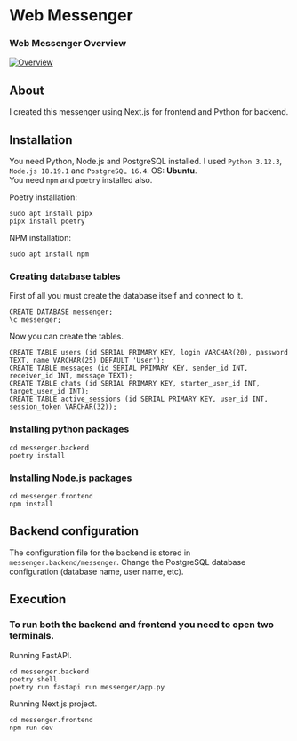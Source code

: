 # Web Messenger

### Web Messenger Overview
[![Overview](https://img.youtube.com/vi/4cagPevfH8w/0.jpg)](https://youtu.be/4cagPevfH8w)

## About
I created this messenger using Next.js for frontend and Python for backend.

## Installation
You need Python, Node.js and PostgreSQL installed. I used `Python 3.12.3`, `Node.js 18.19.1` and `PostgreSQL 16.4`. OS: **Ubuntu**.<br>
You need `npm` and `poetry` installed also.

Poetry installation:
```
sudo apt install pipx
pipx install poetry
```
NPM installation:
```
sudo apt install npm
```

### Creating database tables
First of all you must create the database itself and connect to it.
```
CREATE DATABASE messenger;
\c messenger;
```
Now you can create the tables.
```
CREATE TABLE users (id SERIAL PRIMARY KEY, login VARCHAR(20), password TEXT, name VARCHAR(25) DEFAULT 'User');
CREATE TABLE messages (id SERIAL PRIMARY KEY, sender_id INT, receiver_id INT, message TEXT);
CREATE TABLE chats (id SERIAL PRIMARY KEY, starter_user_id INT, target_user_id INT);
CREATE TABLE active_sessions (id SERIAL PRIMARY KEY, user_id INT, session_token VARCHAR(32));
```

### Installing python packages
```
cd messenger.backend
poetry install
```

### Installing Node.js packages
```
cd messenger.frontend
npm install
```

## Backend configuration
The configuration file for the backend is stored in `messenger.backend/messenger`. Change the PostgreSQL database configuration (database name, user name, etc).

## Execution
### To run both the backend and frontend you need to open two terminals.

Running FastAPI.
```
cd messenger.backend
poetry shell
poetry run fastapi run messenger/app.py
```

Running Next.js project.
```
cd messenger.frontend
npm run dev
```
